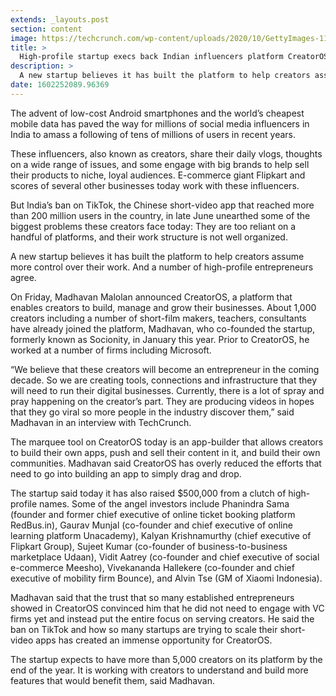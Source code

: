 ```yaml
--- 
extends: _layouts.post 
section: content 
image: https://techcrunch.com/wp-content/uploads/2020/10/GettyImages-1182408018.jpg?w=600 
title: > 
  High-profile startup execs back Indian influencers platform CreatorOS – TechCrunch 
description: > 
  A new startup believes it has built the platform to help creators assume more control over their work.On Friday, Madhavan Malolan announced CreatorOS, a platform that enables creators to build, manage and grow their businesses.About 1,000 creators including a number of short-film makers, teachers, consultants have already joined the platform, Madhavan, who co-founded the startup, formerly known as Socionity, in January this year.The startup said today it has also raised $500,000 from a clutch of high-profile names.The startup expects to have more than 5,000 creators on its platform by the end of the year. 
date: 1602252089.96369 
--- 
```

The advent of low-cost Android smartphones and the world’s cheapest mobile data has paved the way for millions of social media influencers in India to amass a following of tens of millions of users in recent years.

These influencers, also known as creators, share their daily vlogs, thoughts on a wide range of issues, and some engage with big brands to help sell their products to niche, loyal audiences. E-commerce giant Flipkart and scores of several other businesses today work with these influencers.

But India’s ban on TikTok, the Chinese short-video app that reached more than 200 million users in the country, in late June unearthed some of the biggest problems these creators face today: They are too reliant on a handful of platforms, and their work structure is not well organized.

A new startup believes it has built the platform to help creators assume more control over their work. And a number of high-profile entrepreneurs agree.

On Friday, Madhavan Malolan announced CreatorOS, a platform that enables creators to build, manage and grow their businesses. About 1,000 creators including a number of short-film makers, teachers, consultants have already joined the platform, Madhavan, who co-founded the startup, formerly known as Socionity, in January this year. Prior to CreatorOS, he worked at a number of firms including Microsoft.

“We believe that these creators will become an entrepreneur in the coming decade. So we are creating tools, connections and infrastructure that they will need to run their digital businesses. Currently, there is a lot of spray and pray happening on the creator’s part. They are producing videos in hopes that they go viral so more people in the industry discover them,” said Madhavan in an interview with TechCrunch.

The marquee tool on CreatorOS today is an app-builder that allows creators to build their own apps, push and sell their content in it, and build their own communities. Madhavan said CreatorOS has overly reduced the efforts that need to go into building an app to simply drag and drop.

The startup said today it has also raised $500,000 from a clutch of high-profile names. Some of the angel investors include Phanindra Sama (founder and former chief executive of online ticket booking platform RedBus.in), Gaurav Munjal (co-founder and chief executive of online learning platform Unacademy), Kalyan Krishnamurthy (chief executive of Flipkart Group), Sujeet Kumar (co-founder of business-to-business marketplace Udaan), Vidit Aatrey (co-founder and chief executive of social e-commerce Meesho), Vivekananda Hallekere (co-founder and chief executive of mobility firm Bounce), and Alvin Tse (GM of Xiaomi Indonesia).

Madhavan said that the trust that so many established entrepreneurs showed in CreatorOS convinced him that he did not need to engage with VC firms yet and instead put the entire focus on serving creators. He said the ban on TikTok and how so many startups are trying to scale their short-video apps has created an immense opportunity for CreatorOS.

The startup expects to have more than 5,000 creators on its platform by the end of the year. It is working with creators to understand and build more features that would benefit them, said Madhavan.